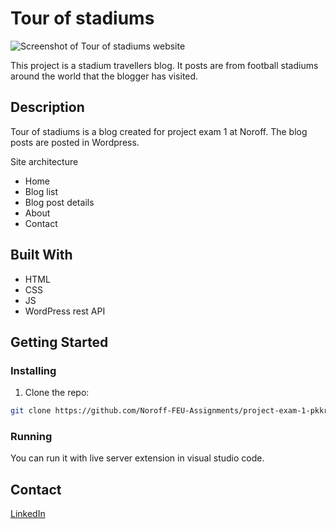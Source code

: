 # Tour of stadiums

![Screenshot of Tour of stadiums website](https://user-images.githubusercontent.com/59437536/224507757-e82b5838-bdc2-4548-9e67-2770fb7eee3c.png)

This project is a stadium travellers blog. It posts are from football stadiums around the world that the blogger has visited. 

## Description

Tour of stadiums is a blog created for project exam 1 at Noroff. 
The blog posts are posted in Wordpress.

Site architecture
- Home
- Blog list
- Blog post details
- About
- Contact

## Built With

- HTML
- CSS
- JS
- WordPress rest API


## Getting Started

### Installing


1. Clone the repo:

```bash
git clone https://github.com/Noroff-FEU-Assignments/project-exam-1-pkkronborg
```


### Running

You can run it with live server extension in visual studio code. 


## Contact

[LinkedIn](https://no.linkedin.com/in/per-kristian-kronborg)
